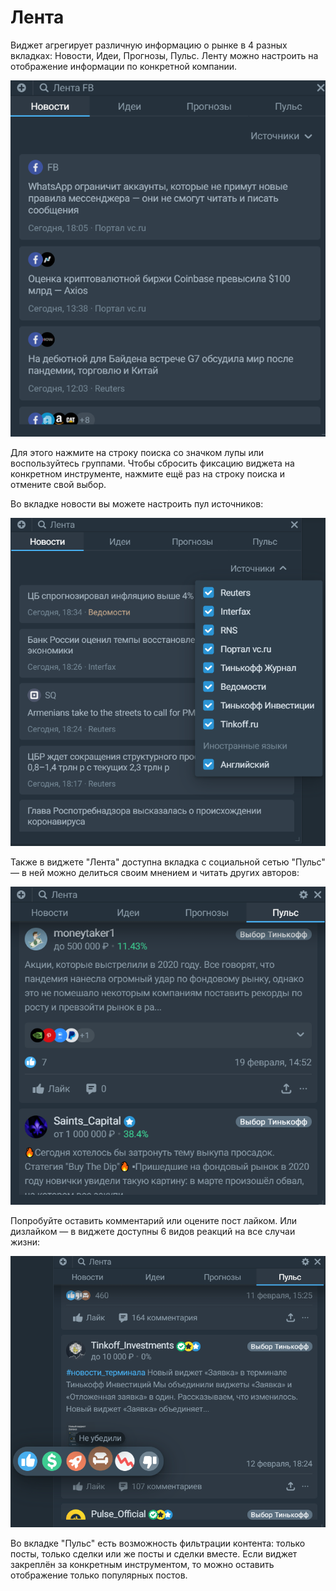 # Лента 
Виджет агрегирует различную информацию о рынке в 4 разных вкладках: Новости, Идеи, Прогнозы, Пульс. Ленту можно настроить на отображение информации по конкретной компании. 

![alt text](feed2.png)

Для этого нажмите на строку поиска со значком лупы или воспользуйтесь группами. Чтобы сбросить фиксацию виджета на конкретном инструменте, нажмите ещё раз на строку поиска и отмените свой выбор. 

Во вкладке новости вы можете настроить пул источников: 

![alt text](feed1.png)

Также в виджете "Лента" доступна вкладка с социальной сетью "Пульс" — в ней можно делиться своим мнением и читать других авторов: 

![alt text](feed_pulse.png)

Попробуйте оставить комментарий или оцените пост лайком. Или дизлайком — в виджете доступны 6 видов реакций на все случаи жизни: 

![alt text](feed_pulse2.png)

Во вкладке "Пульс" есть возможность фильтрации контента: только посты, только сделки или же посты и сделки вместе. Если виджет закреплён за конкретным инструментом, то можно оставить отображение только популярных постов. 
 
